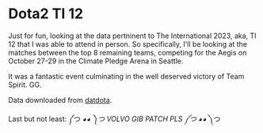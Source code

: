 # Dota2 TI 12

Just for fun, looking at the data pertninent to The International 2023, aka, TI 12 that I was able to attend in person. So specifically, I'll be looking at the matches between the top 8 remaining teams, competing for the Aegis on October 27-29 in the Climate Pledge Arena in Seattle.

It was a fantastic event culminating in the well deserved victory of Team Spirit. GG.

Data downloaded from [datdota](https://datdota.com/).

Last but not least: ༼つ ◕_◕ ༽つ VOLVO GIB PATCH PLS ༼つ ◕_◕ ༽つ
